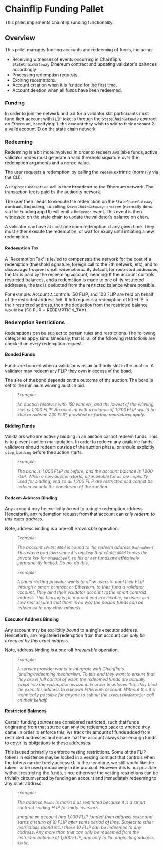 # Chainflip Funding Pallet

This pallet implements Chainflip Funding functionality.

## Overview

This pallet manages funding accounts and redeeming of funds, including:

- Receiving witnesses of events occurring in Chainflip's `StateChainGateway` Ethereum contract and updating validator's balances accordingly.
- Processing redemption requests.
- Expiring redemptions.
- Account creation when it is funded for the first time.
- Account deletion when all funds have been redeemed.

### Funding

In order to join the network and bid for a validator slot participants must fund their account with `FLIP` tokens through the `StateChainGateway` contract on Ethereum, specifying:
    1. the amount they wish to add to their account
    2. a valid account ID on the state chain network

### Redeeming

Redeeming is a bit more involved. In order to redeem available funds, active validator nodes must generate a valid threshold signature over the redemption arguments and a nonce value.

The user requests a redemption, by calling the `redeem` extrinsic (normally via the CLI).

A `RegisterRedemption` call is then broadcast to the Ethereum network. The transaction fee is paid by the authority network.

The user then needs to execute the redemption on the `StateChainGateway` contract. Executing, i.e.calling `StateChainGateway::redeem` (normally done via the Funding app UI) will emit a `Redeemed` event. This event is then witnessed on the state chain to update the validator's balance on chain.

A validator can have at most one open redemption at any given time. They must either execute the redemption, or wait for expiry until initiating a new redemption.

#### Redemption Tax

A 'Redemption Tax' is levied to compensate the network for the cost of a redemption (threshold signature, foreign call to the Eth network, etc), and to discourage frequent small redemptions. By default, for restricted addresses, the tax is paid by the redeeming account, meaning: If the account controls restricted balances, and a redemption is made to one of its restricted addresses, the tax is deducted from the restricted balance where possible.

For example: Account `A` controls 150 FLIP, and 100 FLIP are held on behalf of the restricted address `0xB`. If `0xB` requests a redemption of 50 FLIP to their restricted address, then the deduction from the restricted balance would be (50 FLIP + REDEMPTION_TAX).

### Redemption Restrictions

Redemptions can be subject to certain rules and restrictions. The following categories apply simultaneously, that is, all of the following restrictions are checked on every redemption request.

#### Bonded Funds

Funds are bonded when a validator wins an authority slot in the auction. A validator may redeem any FLIP they own in excess of the bond.

The size of the bond depends on the outcome of the auction: The bond is set to the minimum winning auction bid.

> *Example:*
>
> *An auction resolves with 150 winners, and the lowest of the winning bids is 1,000 FLIP. An account with a balance of 1,200 FLIP would be able to redeem 200 FLIP, provided no further restrictions apply.*

#### Bidding Funds

Validators who are actively bidding in an auction cannot redeem funds. This is to prevent auction manipulation. In order to redeem any available funds, validators should redeem outside of the auction phase, or should explicitly `stop_bidding` before the auction starts.

> *Example:*
>
> *The bond is 1,000 FLIP as before, and the account balance is 1,200 FLIP. When a new auction starts, all available funds are implicitly used for bidding, and so all 1,200 FLIP are restricted and cannot be redeemed until the conclusion of the auction.*

#### Redeem Address Binding

Any account may be explicitly *bound* to a single redemption address. Henceforth, any redemption request from that account can *only redeem to this exact address*.

Note, address binding is a one-off *irreversible* operation.

> *Example:*
>
> *The account `cFc00Ld00d` is bound to the redeem address `0xdeadbeef`. This was a bad idea since it's unlikely that `cFc00Ld00d` knows the private key for `0xdeadbeef`, so his or her funds are effectively permanently locked. Do not do this.*
>
> *Example:*
>
> *A liquid staking provider wants to allow users to pool their FLIP through a smart contract on Ethereum, to then fund a validator account. They bind their validator account to the smart contract address. This binding is permanent and irrevocable, so users can now rest assured that there is no way the pooled funds can be redeemed to any other address.*

#### Executor Address Binding

Any account may be explicitly *bound* to a single executor address. Henceforth, any registered redemption from that account can *only be executed by this exact address*.

Note, address binding is a one-off *irreversible* operation.

> *Example:*
>
> *A service provider wants to integrate with Chainflip's funding/redeeming mechanism. To this end they want to ensure that they are in full control of when the redeemed funds are actually swept into the redemption account. In order to achieve this, they bind the executor address to a known Ethereum account. Without this it's technically possible for anyone to submit the `executeRedemption` call on their behalf.*

#### Restricted Balances

Certain funding *sources* are considered restricted, such that funds originating from that source can only be redeemed back to whence they came. In order to enforce this, we track the amount of funds added from restricted addresses and ensure that the account always has enough funds to cover its obligations to these addresses.

This is used primarily to enforce vesting restrictions. Some of the FLIP tokens in existence may be locked in a vesting contract that controls when the tokens can be freely accessed. In the meantime, we still would like the tokens to be used productively in the protocol. However this is not possible without restricting the funds, since otherwise the vesting restrictions can be trivially circumvented by funding an account and immediately redeeming to any other address.

> *Example:*
>
> *The address `0xabc` is marked as restricted because it is a smart contract holding FLIP for early investors.*
>
> *Imagine an account has 1,000 FLIP funded from address `0xabc` and earns a return of 10 FLIP after some period of time. Subject to other restrictions (bond etc.) those 10 FLIP can be redeemed to any address. Any more than that can only be redeemed from the restricted balance of 1,000 FLIP, and only to the originating address `0xabc`.*
